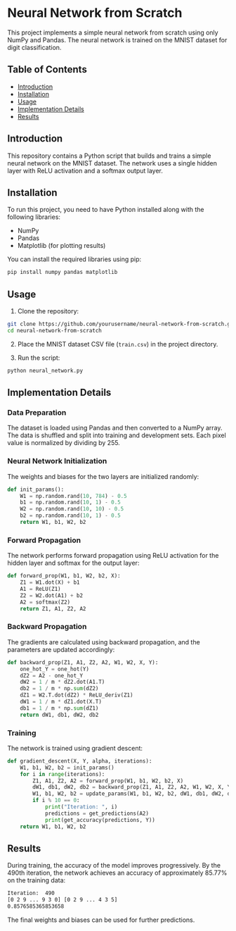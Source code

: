 # Neural Network from Scratch

This project implements a simple neural network from scratch using only NumPy and Pandas. The neural network is trained on the MNIST dataset for digit classification.

## Table of Contents

- [Introduction](#introduction)
- [Installation](#installation)
- [Usage](#usage)
- [Implementation Details](#implementation-details)
- [Results](#results)

## Introduction

This repository contains a Python script that builds and trains a simple neural network on the MNIST dataset. The network uses a single hidden layer with ReLU activation and a softmax output layer.

## Installation

To run this project, you need to have Python installed along with the following libraries:

- NumPy
- Pandas
- Matplotlib (for plotting results)

You can install the required libraries using pip:

```bash
pip install numpy pandas matplotlib
```
## Usage

1. Clone the repository:

```bash
git clone https://github.com/yourusername/neural-network-from-scratch.git
cd neural-network-from-scratch
```
2. Place the MNIST dataset CSV file (`train.csv`) in the project directory.

3. Run the script:

```bash
python neural_network.py
```
## Implementation Details

### Data Preparation

The dataset is loaded using Pandas and then converted to a NumPy array. The data is shuffled and split into training and development sets. Each pixel value is normalized by dividing by 255.

### Neural Network Initialization

The weights and biases for the two layers are initialized randomly:

```python
def init_params():
    W1 = np.random.rand(10, 784) - 0.5
    b1 = np.random.rand(10, 1) - 0.5
    W2 = np.random.rand(10, 10) - 0.5
    b2 = np.random.rand(10, 1) - 0.5
    return W1, b1, W2, b2
```

### Forward Propagation

The network performs forward propagation using ReLU activation for the hidden layer and softmax for the output layer:

```python
def forward_prop(W1, b1, W2, b2, X):
    Z1 = W1.dot(X) + b1
    A1 = ReLU(Z1)
    Z2 = W2.dot(A1) + b2
    A2 = softmax(Z2)
    return Z1, A1, Z2, A2
```
### Backward Propagation

The gradients are calculated using backward propagation, and the parameters are updated accordingly:

```python
def backward_prop(Z1, A1, Z2, A2, W1, W2, X, Y):
    one_hot_Y = one_hot(Y)
    dZ2 = A2 - one_hot_Y
    dW2 = 1 / m * dZ2.dot(A1.T)
    db2 = 1 / m * np.sum(dZ2)
    dZ1 = W2.T.dot(dZ2) * ReLU_deriv(Z1)
    dW1 = 1 / m * dZ1.dot(X.T)
    db1 = 1 / m * np.sum(dZ1)
    return dW1, db1, dW2, db2
```
### Training

The network is trained using gradient descent:

```python
def gradient_descent(X, Y, alpha, iterations):
    W1, b1, W2, b2 = init_params()
    for i in range(iterations):
        Z1, A1, Z2, A2 = forward_prop(W1, b1, W2, b2, X)
        dW1, db1, dW2, db2 = backward_prop(Z1, A1, Z2, A2, W1, W2, X, Y)
        W1, b1, W2, b2 = update_params(W1, b1, W2, b2, dW1, db1, dW2, db2, alpha)
        if i % 10 == 0:
            print("Iteration: ", i)
            predictions = get_predictions(A2)
            print(get_accuracy(predictions, Y))
    return W1, b1, W2, b2
```
## Results
During training, the accuracy of the model improves progressively. By the 490th iteration, the network achieves an accuracy of approximately 85.77% on the training data:
```bash
Iteration:  490
[0 2 9 ... 9 3 0] [0 2 9 ... 4 3 5]
0.8576585365853658
```
The final weights and biases can be used for further predictions.
